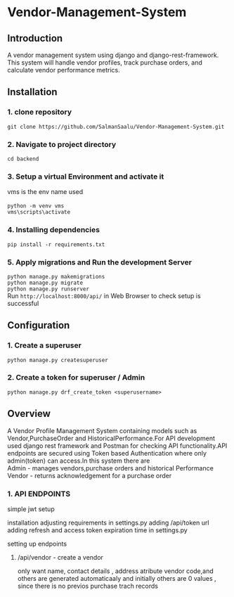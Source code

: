 # Vendor-Management-System

## Introduction
A vendor management system using django and django-rest-framework.
This system will handle vendor profiles, track purchase orders, and calculate vendor performance metrics.

## Installation
### 1. clone repository
`git clone https://github.com/SalmanSaalu/Vendor-Management-System.git`
### 2. Navigate to project directory
`cd backend`
### 3. Setup a virtual Environment and activate it
vms is the env name used <br/><br/>
`python -m venv vms` <br/>
`vms\scripts\activate`
### 4. Installing dependencies
`pip install -r requirements.txt`
### 5. Apply migrations and Run the development Server
`python manage.py makemigrations`<br/>
`python manage.py migrate` <br/>
`python manage.py runserver` <br/>
Run `http://localhost:8000/api/` in Web Browser to check setup is successful

## Configuration
### 1. Create a superuser
`python manage.py createsuperuser`
### 2. Create a token for superuser / Admin
`python manage.py drf_create_token <superusername>`

## Overview
A Vendor Profile Management System containing models such as Vendor,PurchaseOrder and HistoricalPerformance.For API development used django rest framework and Postman for checking API functionality.API endpoints are secured using Token based Authentication where only admin(token) can access.In this system there are <br/>
   Admin  - manages vendors,purchase orders and historical Performance 
   Vendor - returns acknowledgement for a purchase order 
### 1. API ENDPOINTS
simple jwt setup

installation
adjusting requirements in settings.py 
adding /api/token url 
adding refresh and access token expiration time in settings.py

setting up endpoints
1. /api/vendor - create a vendor

   only want name, contact details , address atribute
   vendor code,and others are generated automaticaaly and initially others are 0 values , since there is no previos purchase trach records

   
